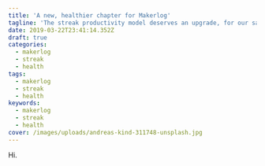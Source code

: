```yaml
---
title: 'A new, healthier chapter for Makerlog'
tagline: 'The streak productivity model deserves an upgrade, for our sake.'
date: 2019-03-22T23:41:14.352Z
draft: true
categories:
  - makerlog
  - streak
  - health
tags:
  - makerlog
  - streak
  - health
keywords:
  - makerlog
  - streak
  - health
cover: /images/uploads/andreas-kind-311748-unsplash.jpg
---
```

Hi.
